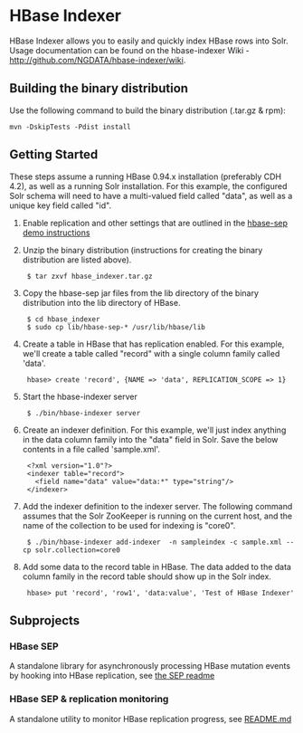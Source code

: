 HBase Indexer
=============

HBase Indexer allows you to easily and quickly index HBase rows into Solr.
Usage documentation can be found on the hbase-indexer Wiki -
http://github.com/NGDATA/hbase-indexer/wiki.


## Building the binary distribution

Use the following command to build the binary distribution (.tar.gz & rpm):

    mvn -DskipTests -Pdist install


## Getting Started

These steps assume a running HBase 0.94.x installation (preferably CDH 4.2),
as well as a running Solr installation. For this example, the configured Solr
schema will need to have a multi-valued field called "data", as well as a
unique key field called "id".

1. Enable replication and other settings that are outlined in the
   [hbase-sep demo instructions](https://github.com/NGDATA/hbase-sep/blob/master/demo/README.md)

2. Unzip the binary distribution (instructions for creating the binary
   distribution are listed above).

        $ tar zxvf hbase_indexer.tar.gz

3. Copy the hbase-sep jar files from the lib directory of the binary
   distribution into the lib directory of HBase.
   
        $ cd hbase_indexer
        $ sudo cp lib/hbase-sep-* /usr/lib/hbase/lib

4. Create a table in HBase that has replication enabled. For this example,
   we'll create a table called "record" with a single column family called 'data'.

        hbase> create 'record', {NAME => 'data', REPLICATION_SCOPE => 1}

5. Start the hbase-indexer server

        $ ./bin/hbase-indexer server

6. Create an indexer definition. For this example, we'll just index anything
   in the data column family into the "data" field in Solr. Save the below
   contents in a file called 'sample.xml'.

        <?xml version="1.0"?>
        <indexer table="record">
          <field name="data" value="data:*" type="string"/>
        </indexer>
   
7. Add the indexer definition to the indexer server. The following command
   assumes that the Solr ZooKeeper is running on the current host, and the
   name of the collection to be used for indexing is "core0".

        $ ./bin/hbase-indexer add-indexer  -n sampleindex -c sample.xml --cp solr.collection=core0 

8. Add some data to the record table in HBase. The data added to the data
   column family in the record table should show up in the Solr index.

        hbase> put 'record', 'row1', 'data:value', 'Test of HBase Indexer'


## Subprojects

### HBase SEP

A standalone library for asynchronously processing HBase mutation events
by hooking into HBase replication, see [the SEP readme](hbase-sep/README.md)

### HBase SEP & replication monitoring

A standalone utility to monitor HBase replication progress,
see [README.md](hbase-sep/hbase-sep-tools/README.md)
